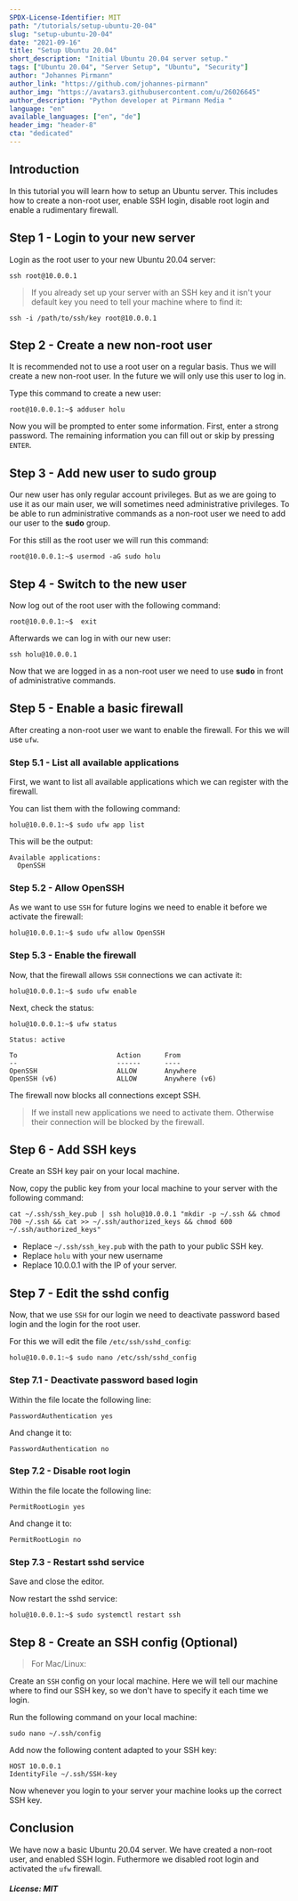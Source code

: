 ```yaml
---
SPDX-License-Identifier: MIT
path: "/tutorials/setup-ubuntu-20-04"
slug: "setup-ubuntu-20-04"
date: "2021-09-16"
title: "Setup Ubuntu 20.04"
short_description: "Initial Ubuntu 20.04 server setup."
tags: ["Ubuntu 20.04", "Server Setup", "Ubuntu", "Security"]
author: "Johannes Pirmann"
author_link: "https://github.com/johannes-pirmann"
author_img: "https://avatars3.githubusercontent.com/u/26026645"
author_description: "Python developer at Pirmann Media "
language: "en"
available_languages: ["en", "de"]
header_img: "header-8"
cta: "dedicated"
---
```


## Introduction

In this tutorial you will learn how to setup an Ubuntu server. This includes how to create a non-root user, enable SSH login, disable root login and enable a rudimentary firewall.

## Step 1 - Login to your new server

Login as the root user to your new Ubuntu 20.04 server:

```shell
ssh root@10.0.0.1
```

>If you already set up your server with an SSH key and it isn't your default key you need to tell your machine where to find it:

```shell
ssh -i /path/to/ssh/key root@10.0.0.1
```

## Step 2 - Create a new non-root user

It is recommended not to use a root user on a regular basis. Thus we will create a new non-root user.
In the future we will only use this user to log in.

Type this command to create a new user:

```shell
root@10.0.0.1:~$ adduser holu
```

Now you will be prompted to enter some information.
First, enter a strong password. The remaining information you can fill out or skip by pressing `ENTER`.

## Step 3 - Add new user to sudo group

Our new user has only regular account privileges. But as we are going to use it as our main user, we will sometimes need administrative privileges. To be able to run administrative commands as a non-root user we need to add our user to the **sudo** group.

For this still as the root user we will run this command:

```shell
root@10.0.0.1:~$ usermod -aG sudo holu
```

## Step 4 - Switch to the new user

Now log out of the root user with the following command:

```shell
root@10.0.0.1:~$  exit
```

Afterwards we can log in with our new user:

```shell
ssh holu@10.0.0.1
```

Now that we are logged in as a non-root user we need to use **sudo** in front of administrative commands.

## Step 5 - Enable a basic firewall

After creating a non-root user we want to enable the firewall. For this we will use `ufw`.

### Step 5.1 - List all available applications

First, we want to list all available applications which we can register with the firewall.

You can list them with the following command:

```shell
holu@10.0.0.1:~$ sudo ufw app list
```

This will be the output:

```shell
Available applications:
  OpenSSH
```

### Step 5.2 - Allow OpenSSH

As we want to use `SSH` for future logins we need to enable it before we activate the firewall:

```shell
holu@10.0.0.1:~$ sudo ufw allow OpenSSH
```

### Step 5.3 - Enable the firewall

Now, that the firewall allows `SSH` connections we can activate it:

```shell
holu@10.0.0.1:~$ sudo ufw enable
```

Next, check the status:

```shell
holu@10.0.0.1:~$ ufw status
```

```shell
Status: active

To                         Action      From
--                         ------      ----
OpenSSH                    ALLOW       Anywhere
OpenSSH (v6)               ALLOW       Anywhere (v6)
```

The firewall now blocks all connections except SSH.

>If we install new applications we need to activate them. Otherwise their connection will be blocked by the firewall.

## Step 6 - Add SSH keys

Create an SSH key pair on your local machine.

Now, copy the public key from your local machine to your server with the following command:

```shell
cat ~/.ssh/ssh_key.pub | ssh holu@10.0.0.1 "mkdir -p ~/.ssh && chmod 700 ~/.ssh && cat >> ~/.ssh/authorized_keys && chmod 600 ~/.ssh/authorized_keys"
```

- Replace `~/.ssh/ssh_key.pub` with the path to your public SSH key.
- Replace `holu` with your new username
- Replace 10.0.0.1 with the IP of your server.

## Step 7 - Edit the sshd config

Now, that we use `SSH` for our login we need to deactivate password based login and the login for the root user.

For this we will edit the file `/etc/ssh/sshd_config`:

```shell
holu@10.0.0.1:~$ sudo nano /etc/ssh/sshd_config
```

### Step 7.1 - Deactivate password based login

Within the file locate the following line:

```config
PasswordAuthentication yes
```

And change it to:

```config
PasswordAuthentication no
```

### Step 7.2 - Disable root login

Within the file locate the following line:
```config
PermitRootLogin yes
```

And change it to:
```config
PermitRootLogin no
```

### Step 7.3 - Restart sshd service

Save and close the editor.

Now restart the sshd service:

```shell
holu@10.0.0.1:~$ sudo systemctl restart ssh
```

## Step 8 - Create an SSH config (Optional)

>For Mac/Linux:

Create an `SSH` config on your local machine. Here we will tell our machine where to find our SSH key, so we don't have to specify it each time we login.

Run the following command on your local machine:

```shell
sudo nano ~/.ssh/config
```

Add now the following content adapted to your SSH key:

```config
HOST 10.0.0.1
IdentityFile ~/.ssh/SSH-key
```

Now whenever you login to your server your machine looks up the correct SSH key.

## Conclusion

We have now a basic Ubuntu 20.04 server. We have created a non-root user, and enabled SSH login. Futhermore we disabled root login and activated the `ufw` firewall.

##### License: MIT

<!--

Contributor's Certificate of Origin

By making a contribution to this project, I certify that:

(a) The contribution was created in whole or in part by me and I have
    the right to submit it under the license indicated in the file; or

(b) The contribution is based upon previous work that, to the best of my
    knowledge, is covered under an appropriate license and I have the
    right under that license to submit that work with modifications,
    whether created in whole or in part by me, under the same license
    (unless I am permitted to submit under a different license), as
    indicated in the file; or

(c) The contribution was provided directly to me by some other person
    who certified (a), (b) or (c) and I have not modified it.

(d) I understand and agree that this project and the contribution are
    public and that a record of the contribution (including all personal
    information I submit with it, including my sign-off) is maintained
    indefinitely and may be redistributed consistent with this project
    or the license(s) involved.

Signed-off-by: Johannes Pirmann johannes.pirmann@gmail.com

-->
